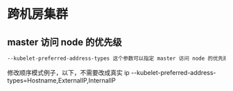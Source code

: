 # 跨机房集群

## master 访问 node 的优先级

```sh
--kubelet-preferred-address-types 这个参数可以指定 master 访问 node 的优先顺序，如果服务在海外节点，自建机房，还有云的话，通过这个模式，可以约定，先从哪边开始跑，k8s 默认是 InternalIP
```

修改顺序模式例子，以下，不需要改成真实 ip
--kubelet-preferred-address-types=Hostname,ExternalIP,InternalIP
